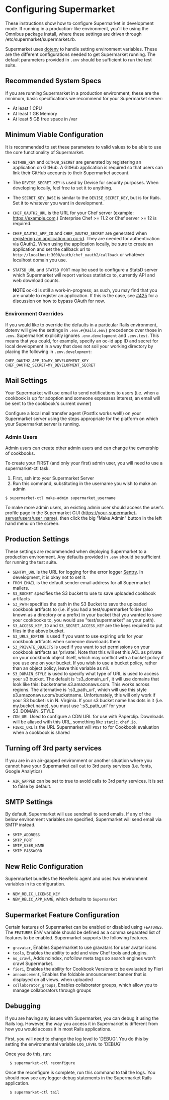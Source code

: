 # Configuring Supermarket

These instructions show how to configure Supermarket in development mode. If running in a production-like environment, you'll be using the Omnibus package install, where these settings are driven through /etc/supermarket/supermarket.rb.

Supermarket uses [dotenv](https://github.com/bkeepers/dotenv) to handle setting environment variables. These are the different configurations needed to get Supermarket running. The default parameters provided in `.env` should be sufficient to run the test suite.

## Recommended System Specs

If you are running Supermarket in a production environment, these are the minimum, basic specifications we recommend for your Supermarket server:

- At least 1 CPU
- At least 1 GB Memory
- At least 5 GB free space in /var

## Minimum Viable Configuration

It is recommended to set these parameters to valid values to be able to use the core functionality of Supermarket.

- `GITHUB_KEY` and `GITHUB_SECRET` are generated by registering an application on GitHub. A GitHub application is required so that users can link their GitHub accounts to their Supermarket account.
- The `DEVISE_SECRET_KEY` is used by Devise for security purposes. When developing locally, feel free to set it to anything.
- The `SECRET_KEY_BASE` is similar to the `DEVISE_SECRET_KEY`, but is for Rails. Set it to whatever you want in development.
- `CHEF_OAUTH2_URL` is the URL for your Chef server (example: <https://example.com>.) Enterprise Chef >= 11.2 or Chef server >= 12 is required.
- `CHEF_OAUTH2_APP_ID` and `CHEF_OAUTH2_SECRET` are generated when [registering an application on oc-id](https://id.chef.io/id/oauth/applications/). They are needed for authentication via OAuth2\. When using the application locally, be sure to create an application and set the callback url to `http://localhost:3000/auth/chef_oauth2/callback` or whatever localhost domain you use.
- `STATSD_URL` and `STATSD_PORT` may be used to configure a StatsD server which Supermarket will report various statistics to, currently API and web download counts.

  **NOTE** oc-id is still a work-in-progress; as such, you may find that you are unable to register an application. If this is the case, see [#425](https://github.com/chef/supermarket/issues/550) for a discussion on how to bypass OAuth for now.

### Environment Overrides

If you would like to override the defaults in a particular Rails environment, dotenv will give the settings in `.env.#{Rails.env}` precedence over those in `.env`. Supermarket explicitly ignores `.env.development` and `.env.test`. This means that you could, for example, specify an oc-id app ID and secret for local development in a way that does not soil your working directory by placing the following in `.env.development`:

```
CHEF_OAUTH2_APP_ID=MY_DEVELOPMENT_KEY
CHEF_OAUTH2_SECRET=MY_DEVELOPMENT_SECRET
```

## Mail Settings

Your Supermarket will use email to send notifications to users (i.e. when a cookbook is up for adoption and someone expresses interest, an email will be sent to the cookbook's current owner)

Configure a local mail transfer agent (Postfix works well!) on your Supermarket server using the steps appropriate for the platform on which your Supermarket server is running.

### Admin Users

Admin users can create other admin users and can change the ownership of cookbooks.

To create your FIRST (and only your first) admin user, you will need to use a supermarket-ctl task.

1. First, ssh into your Supermarket Server
2. Run this command, substituting in the username you wish to make an admin

```
$ supermarket-ctl make-admin supermarket_username
```

To make more admin users, an existing admin user should access the user's profile page in the Supermarket GUI (<https://your-supermarket-server/users/user_name>), then click the big "Make Admin" button in the left hand menu on the screen.

## Production Settings

These settings are recommended when deploying Supermarket to a production environment. Any defaults provided in `.env` should be sufficient for running the test suite.

- `SENTRY_URL` is the URL for logging for the error logger [Sentry](https://getsentry.com/). In development, it is okay not to set it.
- `FROM_EMAIL` is the default sender email address for all Supermarket mailers.
- `S3_BUCKET` specifies the S3 bucket to use to save uploaded cookbook artifacts
- `S3_PATH` specifies the path in the S3 Bucket to save the uploaded cookbook artifacts to (i.e. if you had a test/supermarket folder (also known as a directory or a prefix) in your bucket that you wanted to save your cookbooks to, you would use "test/supermarket" as your path).
- `S3_ACCESS_KEY_ID` and `S3_SECRET_ACCESS_KEY` are the keys required to put files in the above bucket.
- `S3_URLS_EXPIRE` is used if you want to use expiring urls for your cookbook artifacts when someone downloads them.
- `S3_PRIVATE_OBJECTS` is used if you want to set permissions on your cookbook artifacts as 'private'. Note that this will set this ACL as private on your cookbook object itself, which may conflict with a bucket policy if you use one on your bucket. If you wish to use a bucket policy, rather than an object policy, leave this variable as nil.
- `S3_DOMAIN_STYLE` is used to specify what type of URL is used to access your s3 bucket. The default is ':s3_domain_url', it will use domains that look like this: bucketname.s3.amazonaws.com. This works across regions. The alternative is ':s3_path_url', which will use this style s3.amazonaws.com/bucketname. Unfortunately, this will only work if your S3 bucket is in N. Virginia. If your s3 bucket name has dots in it (i.e. my.bucket.name), you must use ':s3_path_url' for your S3_DOMAIN_STYLE
- `CDN_URL` Used to configure a CDN URL for use with Paperclip. Downloads will be aliased with this URL, something like `static.chef.io`.
- `FIERI_URL` is the URL Supermarket will `POST` to for Cookbook evaluation when a cookbook is shared

## Turning off 3rd party services

If you are in an air-gapped environment or another situation where you cannot have your Supermarket call out to 3rd party services (i.e. fonts, Google Analytics)

- `AIR_GAPPED` can be set to true to avoid calls to 3rd party services. It is set to false by default.

## SMTP Settings

By default, Supermarket will use sendmail to send emails. If any of the below environment variables are specified, Supermarket will send email via SMTP instead.

- `SMTP_ADDRESS`
- `SMTP_PORT`
- `SMTP_USER_NAME`
- `SMTP_PASSWORD`

## New Relic Configuration

Supermarket bundles the NewRelic agent and uses two environment variables in its configuration.

- `NEW_RELIC_LICENSE_KEY`
- `NEW_RELIC_APP_NAME`, which defaults to `Supermarket`

## Supermarket Feature Configuration

Certain features of Supermarket can be enabled or disabled using `FEATURES`. The `FEATURES` ENV variable should be defined as a comma separated list of features to be enabled. Supermarket supports the following features.

- `gravatar`, Enables Supermarket to use gravatars for user avatar icons
- `tools`, Enables the ability to add and view Chef tools and plugins.
- `no_crawl`, Adds noindex, nofollow meta tags so search engines won't crawl Supermarket.
- `fieri`, Enables the ability for Cookbook Versions to be evaluated by Fieri
- `announcement`, Enables the foldable announcement banner that is displayed on all views. when uploaded
- `collaborator_groups`, Enables collaborator groups, which allow you to manage collaborators through groups

## Debugging

If you are having any issues with Supermarket, you can debug it using the Rails log. However, the way you access it in Supermarket is different from how you would access it in most Rails applications.

First, you will need to change the log level to 'DEBUG'. You do this by setting the environmental variable `LOG_LEVEL` to 'DEBUG'

Once you do this, run:

```
  $ supermarket-ctl reconfigure
```

Once the reconfigure is complete, run this command to tail the logs. You should now see any logger debug statements in the Supermarket Rails application.

```
  $ supermarket-ctl tail
```
